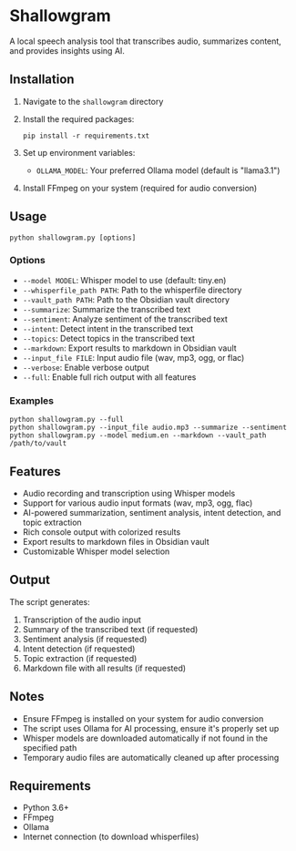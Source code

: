 # Shallowgram

A local speech analysis tool that transcribes audio, summarizes content, and provides insights using AI.

## Installation

1. Navigate to the `shallowgram` directory
2. Install the required packages:
   ```
   pip install -r requirements.txt
   ```
3. Set up environment variables:

   - `OLLAMA_MODEL`: Your preferred Ollama model (default is "llama3.1")

4. Install FFmpeg on your system (required for audio conversion)

## Usage

```
python shallowgram.py [options]
```

### Options

- `--model MODEL`: Whisper model to use (default: tiny.en)
- `--whisperfile_path PATH`: Path to the whisperfile directory
- `--vault_path PATH`: Path to the Obsidian vault directory
- `--summarize`: Summarize the transcribed text
- `--sentiment`: Analyze sentiment of the transcribed text
- `--intent`: Detect intent in the transcribed text
- `--topics`: Detect topics in the transcribed text
- `--markdown`: Export results to markdown in Obsidian vault
- `--input_file FILE`: Input audio file (wav, mp3, ogg, or flac)
- `--verbose`: Enable verbose output
- `--full`: Enable full rich output with all features

### Examples

```
python shallowgram.py --full
python shallowgram.py --input_file audio.mp3 --summarize --sentiment
python shallowgram.py --model medium.en --markdown --vault_path /path/to/vault
```

## Features

- Audio recording and transcription using Whisper models
- Support for various audio input formats (wav, mp3, ogg, flac)
- AI-powered summarization, sentiment analysis, intent detection, and topic extraction
- Rich console output with colorized results
- Export results to markdown files in Obsidian vault
- Customizable Whisper model selection

## Output

The script generates:

1. Transcription of the audio input
2. Summary of the transcribed text (if requested)
3. Sentiment analysis (if requested)
4. Intent detection (if requested)
5. Topic extraction (if requested)
6. Markdown file with all results (if requested)

## Notes

- Ensure FFmpeg is installed on your system for audio conversion
- The script uses Ollama for AI processing, ensure it's properly set up
- Whisper models are downloaded automatically if not found in the specified path
- Temporary audio files are automatically cleaned up after processing

## Requirements

- Python 3.6+
- FFmpeg
- Ollama
- Internet connection (to download whisperfiles)
